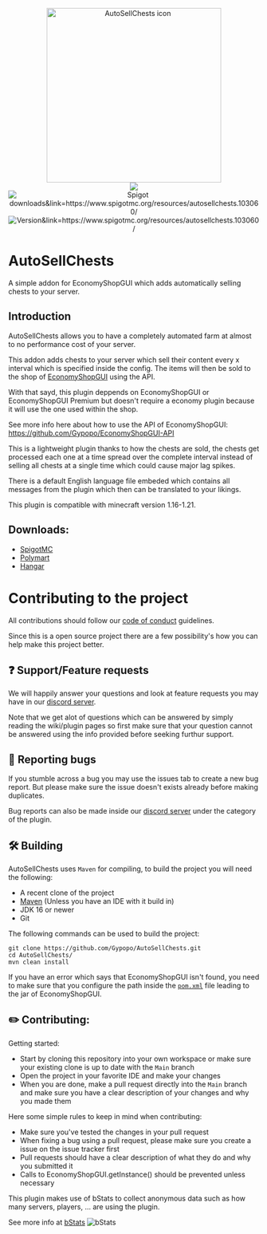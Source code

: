 <p align="center">
  <img src="https://imgur.com/QPOrULJ.png" width="350" title="AutoSellChests icon">
  <br>
  <img src="https://img.shields.io/discord/555732704310853682?color=7289DA&label=Discord&logo=discord&logoColor=7289DA&link=https://discord.com/invite/nPyuB4F"/>
  <img src="https://img.shields.io/spiget/downloads/103060?label=Downloads&color=FF9E0F" alt="Spigot downloads&link=https://www.spigotmc.org/resources/autosellchests.103060/">
  <img src="https://img.shields.io/spiget/version/103060?color=00CA&label=Version&link=https://www.spigotmc.org/resources/autosellchests.103060/" alt="Version&link=https://www.spigotmc.org/resources/autosellchests.103060/">
</p>

# AutoSellChests
A simple addon for EconomyShopGUI which adds automatically selling chests to your server.

## Introduction
AutoSellChests allows you to have a completely automated farm at almost to no performance cost of your server.

This addon adds chests to your server which sell their content every x interval which is specified inside the config.
The items will then be sold to the shop of [EconomyShopGUI](https://www.spigotmc.org/resources/economyshopgui.69927/update?update=419331) using the API.

With that sayd, this plugin deppends on EconomyShopGUI or EconomyShopGUI Premium but doesn't require a economy plugin because it will use the one used within the shop.

See more info here about how to use the API of EconomyShopGUI: https://github.com/Gypopo/EconomyShopGUI-API

This is a lightweight plugin thanks to how the chests are sold, the chests get processed each one at a time spread over the complete interval instead of selling all chests at a single time which could cause major lag spikes.

There is a default English language file embeded which contains all messages from the plugin which then can be translated to your likings.

This plugin is compatible with minecraft version 1.16-1.21.

## Downloads:
- [SpigotMC](https://www.spigotmc.org/resources/autosellchests.103060/)
- [Polymart](https://polymart.org/resource/autosellchests.2583)
- [Hangar](https://hangar.papermc.io/GPPlugins/AutoSellChests)

# Contributing to the project
All contributions should follow our [code of conduct](CODE_OF_CONDUCT.md) guidelines.

Since this is a open source project there are a few possibility's how you can help make this project better.
## ❓ Support/Feature requests
We will happily answer your questions and look at feature requests you may have in our [discord server](https://discord.com/invite/nPyuB4F). 

Note that we get alot of questions which can be answered by simply reading the wiki/plugin pages so first make sure that your question cannot be answered using the info provided before seeking furthur support.

## 🐛 Reporting bugs
If you stumble across a bug you may use the issues tab to create a new bug report. But please make sure the issue doesn't exists already before making duplicates.

Bug reports can also be made inside our [discord server](https://discord.com/invite/nPyuB4F) under the category of the plugin.

## 🛠️ Building
AutoSellChests uses `Maven` for compiling, to build the project you will need the following:
- A recent clone of the project
- [Maven](https://maven.apache.org/download.cgi) (Unless you have an IDE with it build in)
- JDK 16 or newer
- Git

The following commands can be used to build the project:
```
git clone https://github.com/Gypopo/AutoSellChests.git
cd AutoSellChests/
mvn clean install
```
If you have an error which says that EconomyShopGUI isn't found, you need to make sure that you configure the path inside the [`pom.xml`](https://github.com/Gypopo/AutoSellChests/blob/main/pom.xml) file leading to the jar of EconomyShopGUI.

## ✏️ Contributing:
Getting started:
- Start by cloning this repository into your own workspace or make sure your existing clone is up to date with the `Main` branch
- Open the project in your favorite IDE and make your changes
- When you are done, make a pull request directly into the `Main` branch and make sure you have a clear description of your changes and why you made them

Here some simple rules to keep in mind when contributing:
- Make sure you've tested the changes in your pull request
- When fixing a bug using a pull request, please make sure you create a issue on the issue tracker first
- Pull requests should have a clear description of what they do and why you submitted it
- Calls to EconomyShopGUI.getInstance() should be prevented unless necessary

This plugin makes use of bStats to collect anonymous data such as how many servers, players, ... are using the plugin.

See more info at [bStats](https://bstats.org/)
![bStats](https://bstats.org/signatures/bukkit/AutoSellChests.svg)
